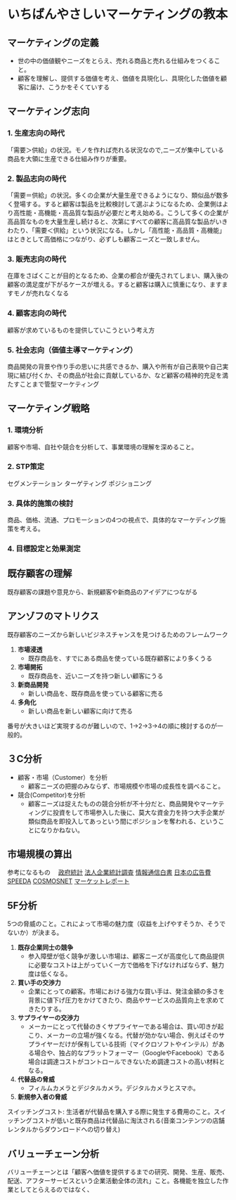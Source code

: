 
# いちばんやさしいマーケティングの教本

## マーケティングの定義

- 世の中の価値観やニーズをとらえ、売れる商品と売れる仕組みをつくること。
- 顧客を理解し、提供する価値を考え、価値を具現化し、具現化した価値を顧客に届け、こうかをそくていする

## マーケティング志向

### 1. 生産志向の時代

「需要＞供給」の状況。モノを作れば売れる状況なので,ニーズが集中している商品を大領に生産できる仕組み作りが重要。

### 2. 製品志向の時代

「需要＝供給」の状況。多くの企業が大量生産できるようになり、類似品が数多く登場する。すると顧客は製品を比較検討して選ぶようになるため、企業側はより高性能・高機能・高品質な製品が必要だと考え始める。こうして多くの企業が高品質なものを大量生産し続けると、次第にすべての顧客に高品質な製品がいきわたり、「需要＜供給」という状況になる。しかし「高性能・高品質・高機能」はときとして高価格につながり、必ずしも顧客ニーズと一致しません。

### 3. 販売志向の時代

在庫をさばくことが目的となるため、企業の都合が優先されてしまい、購入後の顧客の満足度が下がるケースが増える。すると顧客は購入に慎重になり、ますますモノが売れなくなる

### 4. 顧客志向の時代

顧客が求めているものを提供していこうという考え方

### 5. 社会志向（価値主導マーケティング）

商品開発の背景や作り手の思いに共感できるか、購入や所有が自己表現や自己実現に結び付くか、その商品が社会に貢献しているか、など顧客の精神的充足を満たすことまで管型マーケティング

## マーケティング戦略

### 1. 環境分析

顧客や市場、自社や競合を分析して、事業環境の理解を深めること。

### 2. STP策定

セグメンテーション
ターゲティング
ポジショニング

### 3. 具体的施策の検討

商品、価格、流通、プロモーションの4つの視点で、具体的なマーケディング施策を考える。

### 4. 目標設定と効果測定

## 既存顧客の理解

既存顧客の課題や意見から、新規顧客や新商品のアイデアにつながる

## アンゾフのマトリクス

既存顧客のニーズから新しいビジネスチャンスを見つけるためのフレームワーク

1. **市場浸透**
    - 既存商品を、すでにある商品を使っている既存顧客により多くうる
2. **市場開拓**
    - 既存商品を、近いニーズを持つ新しい顧客にうる
3. **新商品開発**
    - 新しい商品を、既存商品を使っている顧客に売る
4. **多角化**
    - 新しい商品を新しい顧客に向けて売る

番号が大きいほど実現するのが難しいので、1→2→3→4の順に検討するのが一般的。

## ３C分析

- 顧客・市場（Customer）を分析
  - 顧客ニーズの把握のみならず、市場規模や市場の成長性を調べること。
- 競合(Competitor)を分析
  - 顧客ニーズは捉えたものの競合分析が不十分だと、商品開発やマーケティングに投資をして市場参入した後に、莫大な資金力を持つ大手企業が類似商品を即投入してあっという間にポジションを奪われる、ということになりかねない。

## 市場規模の算出

参考になるもの
　[政府統計](https://www.e-stat.go.jp/)
  [法人企業統計調査](https://www.mof.go.jp/pri/reference/ssc/index.htm)
  [情報通信白書](https://www.soumu.go.jp/johotsusintokei/whitepaper/)
  [日本の広告費](https://www.dentsu.co.jp/knowledge/ad_cost/)
  [SPEEDA](https://jp.ub-speeda.com/)
  [COSMOSNET](https://www.tdb.co.jp/lineup/cnet/cn_step.html)
  [マーケットレポート](https://www.yano.co.jp/market_reports/index.php)

## 5F分析

5つの脅威のこと。これによって市場の魅力度（収益を上げやすそうか、そうでないか）が決まる。

1. **既存企業同士の競争**
    - 参入障壁が低く競争が激しい市場は、顧客ニーズが高度化して商品提供に必要なコストは上がっていく一方で価格を下げなければならず、魅力度は低くなる。
2. **買い手の交渉力**
    - 企業にとっての顧客。市場における強力な買い手は、発注金額の多さを背景に値下げ圧力をかけてきたり、商品やサービスの品質向上を求めてきたりする。
3. **サプライヤーの交渉力**
    - メーカーにとって代替のきくサプライヤーである場合は、買い叩きが起こり、メーカーの立場が強くなる。代替が効かない場合、例えばそのサプライヤーだけが保有している技術（マイクロソフトやインテル）がある場合や、独占的なプラットフォーマー（GoogleやFacebook）である場合は調達コストがコントロールできないため調達コストの高い材料となる。
4. **代替品の脅威**
    - フィルムカメラとデジタルカメラ。デジタルカメラとスマホ。
5. **新規参入者の脅威**

スイッチングコスト: 生活者が代替品を購入する際に発生する費用のこと。スイッチングコストが低いと既存商品は代替品に淘汰される(音楽コンテンツの店舗レンタルからダウンロードへの切り替え)

## バリューチェーン分析

バリューチェーンとは「顧客へ価値を提供するまでの研究、開発、生産、販売、配送、アフターサービスという企業活動全体の流れ」こと。各機能を独立した作業としてとらえるのではなく、

